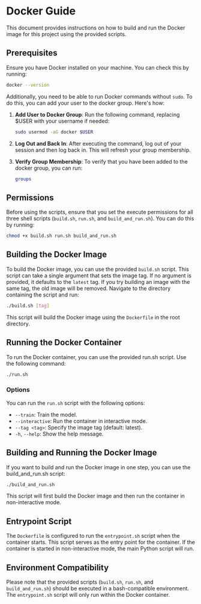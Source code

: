 # Docker Guide

This document provides instructions on how to build and run the Docker image for this project using the provided scripts.

## Prerequisites

Ensure you have Docker installed on your machine. You can check this by running:

```bash
docker --version
```

Additionally, you need to be able to run Docker commands without `sudo`. To do this, you can add your user to the docker group. Here's how:

1. **Add User to Docker Group**: Run the following command, replacing $USER with your username if needed:

    ```bash
    sudo usermod -aG docker $USER
    ```

2. **Log Out and Back In**: After executing the command, log out of your session and then log back in. This will refresh your group membership.
3. **Verify Group Membership**: To verify that you have been added to the docker group, you can run:

    ```bash
    groups
    ```

## Permissions

Before using the scripts, ensure that you set the execute permissions for all three shell scripts (`build.sh`, `run.sh`, and `build_and_run.sh`). You can do this by running:

```bash
chmod +x build.sh run.sh build_and_run.sh
```

## Building the Docker Image

To build the Docker image, you can use the provided `build.sh` script. This script can take a single argument that sets the image tag. If no argument is provided, it defaults to the `latest` tag. If you try building an image with the same tag, the old image will be removed. Navigate to the directory containing the script and run:

```bash
./build.sh [tag]
```

This script will build the Docker image using the `Dockerfile` in the root directory.

## Running the Docker Container

To run the Docker container, you can use the provided run.sh script. Use the following command:

```bash
./run.sh
```

### Options

You can run the `run.sh` script with the following options:

* `--train`: Train the model.
* `--interactive`: Run the container in interactive mode.
* `--tag <tag>`: Specify the image tag (default: latest).
* `-h`, `--help`: Show the help message.

## Building and Running the Docker Image

If you want to build and run the Docker image in one step, you can use the build_and_run.sh script:

```bash
./build_and_run.sh
```

This script will first build the Docker image and then run the container in non-interactive mode.

## Entrypoint Script

The `Dockerfile` is configured to run the `entrypoint.sh` script when the container starts. This script serves as the entry point for the container. If the container is started in non-interactive mode, the main Python script will run.

## Environment Compatibility

Please note that the provided scripts (`build.sh`, `run.sh`, and `build_and_run.sh`) should be executed in a bash-compatible environment. The `entrypoint.sh` script will only run within the Docker container.
